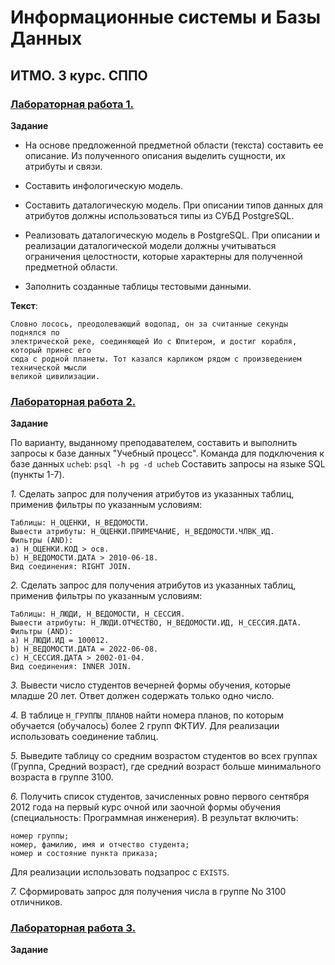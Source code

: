 # Информационные системы и Базы Данных
## ИТМО. 3 курс. СППО

### <a href="lab1">Лабораторная работа 1.</a>
__Задание__
* На основе предложенной предметной области (текста) составить ее описание. Из
полученного описания выделить сущности, их атрибуты и связи.
* Составить инфологическую модель.

* Составить даталогическую модель. При описании типов данных для атрибутов должны
использоваться типы из СУБД PostgreSQL.

* Реализовать даталогическую модель в PostgreSQL. При описании и реализации
даталогической модели должны учитываться ограничения целостности, которые
характерны для полученной предметной области.

* Заполнить созданные таблицы тестовыми данными.

__Текст__:
```
Словно лосось, преодолевающий водопад, он за считанные секунды поднялся по
электрической реке, соединяющей Ио с Юпитером, и достиг корабля, который принес его
сюда с родной планеты. Тот казался карликом рядом с произведением технической мысли
великой цивилизации.
```

### <a href="lab2">Лабораторная работа 2.</a>

__Задание__

По варианту, выданному преподавателем, составить и выполнить запросы к базе данных
"Учебный процесс".
Команда для подключения к базе данных `ucheb`:
`psql -h pg -d ucheb`
Составить запросы на языке SQL (пункты 1-7).

_1._ Сделать запрос для получения атрибутов из указанных таблиц, применив фильтры по
указанным условиям:
```
Таблицы: Н_ОЦЕНКИ, Н_ВЕДОМОСТИ.
Вывести атрибуты: Н_ОЦЕНКИ.ПРИМЕЧАНИЕ, Н_ВЕДОМОСТИ.ЧЛВК_ИД.
Фильтры (AND):
a) Н_ОЦЕНКИ.КОД > осв.
b) Н_ВЕДОМОСТИ.ДАТА > 2010-06-18.
Вид соединения: RIGHT JOIN.
```
_2._ Сделать запрос для получения атрибутов из указанных таблиц, применив фильтры по
указанным условиям:
```
Таблицы: Н_ЛЮДИ, Н_ВЕДОМОСТИ, Н_СЕССИЯ.
Вывести атрибуты: Н_ЛЮДИ.ОТЧЕСТВО, Н_ВЕДОМОСТИ.ИД, Н_СЕССИЯ.ДАТА.
Фильтры (AND):
a) Н_ЛЮДИ.ИД = 100012.
b) Н_ВЕДОМОСТИ.ДАТА = 2022-06-08.
c) Н_СЕССИЯ.ДАТА > 2002-01-04.
Вид соединения: INNER JOIN.
```
_3._ Вывести число студентов вечерней формы обучения, которые младше 20 лет.
Ответ должен содержать только одно число.

_4._ В таблице `Н_ГРУППЫ_ПЛАНОВ` найти номера планов, по которым обучается
(обучалось) более 2 групп ФКТИУ.
Для реализации использовать соединение таблиц.

_5._ Выведите таблицу со средним возрастом студентов во всех группах (Группа, Средний
возраст), где средний возраст больше минимального возраста в группе 3100.

_6._ Получить список студентов, зачисленных ровно первого сентября 2012 года на первый
курс очной или заочной формы обучения (специальность: Программная инженерия). В
результат включить:
```
номер группы;
номер, фамилию, имя и отчество студента;
номер и состояние пункта приказа;
```
Для реализации использовать подзапрос с `EXISTS`.

_7._ Сформировать запрос для получения числа в группе No 3100 отличников.


### <a href="lab3">Лабораторная работа 3.</a>

__Задание__